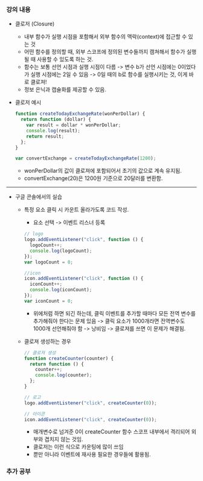 ### 강의 내용

- 클로저 (Closure)
  - 내부 함수가 실행 시점을 포함해서 외부 함수의 맥락(context)에 접근할 수 있는 것
  - 어떤 함수를 정의할 때, 외부 스코프에 정의된 변수들까지 캠쳐해서 함수가 실행될 때 사용할 수 있도록 하는 것.
  - 함수는 보통 선언 시점과 실행 시점이 다름 -> 변수 b가 선언 시점에는 0이었다가 실행 시점에는 2일 수 있음 -> 0일 때의 b로 함수를 실행시키는 것, 이게 바로 클로져!
  - 정보 은닉과 캡슐화를 제공할 수 있음.
- 클로저 예시

  ```js
  function createTodayExchangeRate(wonPerDollar) {
    return function (dollar) {
      var result = dollar * wonPerDollar;
      console.log(result);
      return result;
    };
  }

  var convertExchange = createTodayExchangeRate(1200);
  ```

  - wonPerDollar의 값이 클로져에 포함되어서 초기의 값으로 계속 유지됨.
  - convertExchange(20)은 1200원 기준으로 20달러를 변환함.

---

- 구글 콘솔에서의 실습

  - 특정 요소 클릭 시 카운트 올라가도록 코드 작성.

    - 요소 선택 -> 이벤트 리스너 등록

    ```js
    // logo
    logo.addEventListener("click", function () {
      logoCount++;
      console.log(logoCount);
    });
    var logoCount = 0;

    //icon
    icon.addEventListener("click", function () {
      iconCount++;
      console.log(iconCount);
    });
    var iconCount = 0;
    ```

    - 위에처럼 하면 되긴 하는데, 클릭 이벤트를 추가할 때마다 모든 전역 변수를 추가해줘야 한다는 문제 있음 -> 클릭 요소가 1000개라면 전역변수도 1000개 선언해줘야 함 -> 낭비임 -> 클로져를 쓰면 이 문제가 해결됨.

  - 클로져 생성하는 경우

    ```js
    // 클로져 생성
    function createCounter(counter) {
      return function () {
        counter++;
        console.log(counter);
      };
    }

    // 로고
    logo.addEventListener("click", createCounter(0));

    // 아이콘
    icon.addEventListener("click", createCounter(0));
    ```

    - 매개변수로 넘겨준 0이 createCounter 함수 스코프 내부에서 격리되어 외부와 겹치지 않는 것임.
    - 클로저는 이런 식으로 카운팅에 많이 쓰임
    - 뿐만 아니라 이벤트에 재사용 필요한 경우들에 활용됨.

### 추가 공부
